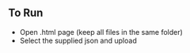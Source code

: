 ## To Run
- Open .html page (keep all files in the same folder)
- Select the supplied json and upload
